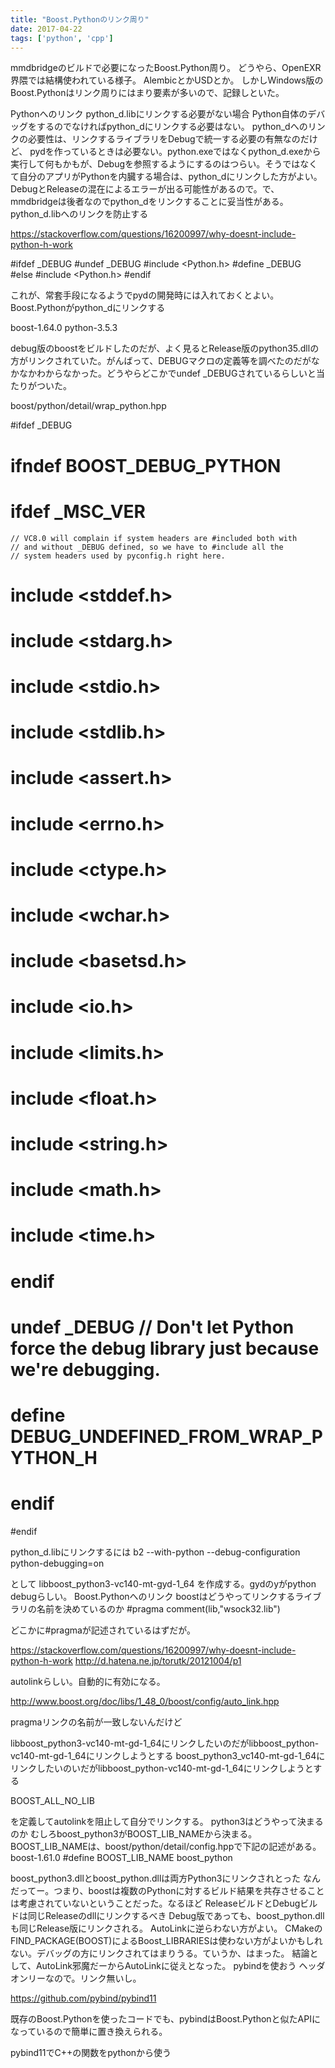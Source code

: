 ```yaml
---
title: "Boost.Pythonのリンク周り"
date: 2017-04-22
tags: ['python', 'cpp']
---
```


mmdbridgeのビルドで必要になったBoost.Python周り。
どうやら、OpenEXR界隈では結構使われている様子。
AlembicとかUSDとか。
しかしWindows版のBoost.Pythonはリンク周りにはまり要素が多いので、記録しといた。

Pythonへのリンク
python_d.libにリンクする必要がない場合
Python自体のデバッグをするのでなければpython_dにリンクする必要はない。
python_dへのリンクの必要性は、リンクするライブラリをDebugで統一する必要の有無なのだけど、
pydを作っているときは必要ない。python.exeではなくpython_d.exeから実行して何もかもが、Debugを参照するようにするのはつらい。そうではなくて自分のアプリがPythonを内臓する場合は、python_dにリンクした方がよい。DebugとReleaseの混在によるエラーが出る可能性があるので。で、mmdbridgeは後者なのでpython_dをリンクすることに妥当性がある。
python_d.libへのリンクを防止する

https://stackoverflow.com/questions/16200997/why-doesnt-include-python-h-work

#ifdef _DEBUG
  #undef _DEBUG
  #include <Python.h>
  #define _DEBUG
#else
  #include <Python.h>
#endif

これが、常套手段になるようでpydの開発時には入れておくとよい。
Boost.Pythonがpython_dにリンクする

boost-1.64.0
python-3.5.3

debug版のboostをビルドしたのだが、よく見るとRelease版のpython35.dllの方がリンクされていた。がんばって、DEBUGマクロの定義等を調べたのだがなかなかわからなかった。どうやらどこかでundef _DEBUGされているらしいと当たりがついた。

boost/python/detail/wrap_python.hpp

#ifdef _DEBUG
# ifndef BOOST_DEBUG_PYTHON
#  ifdef _MSC_VER  
    // VC8.0 will complain if system headers are #included both with
    // and without _DEBUG defined, so we have to #include all the
    // system headers used by pyconfig.h right here.
#   include <stddef.h>
#   include <stdarg.h>
#   include <stdio.h>
#   include <stdlib.h>
#   include <assert.h>
#   include <errno.h>
#   include <ctype.h>
#   include <wchar.h>
#   include <basetsd.h>
#   include <io.h>
#   include <limits.h>
#   include <float.h>
#   include <string.h>
#   include <math.h>
#   include <time.h>
#  endif
#  undef _DEBUG // Don't let Python force the debug library just because we're debugging.
#  define DEBUG_UNDEFINED_FROM_WRAP_PYTHON_H
# endif
#endif

python_d.libにリンクするには
b2 --with-python --debug-configuration python-debugging=on

として
libboost_python3-vc140-mt-gyd-1_64
を作成する。gydのyがpython debugらしい。
Boost.Pythonへのリンク
boostはどうやってリンクするライブラリの名前を決めているのか
#pragma comment(lib,"wsock32.lib")

どこかに#pragmaが記述されているはずだが。

https://stackoverflow.com/questions/16200997/why-doesnt-include-python-h-work
http://d.hatena.ne.jp/torutk/20121004/p1

autolinkらしい。自動的に有効になる。

http://www.boost.org/doc/libs/1_48_0/boost/config/auto_link.hpp

pragmaリンクの名前が一致しないんだけど

libboost_python3-vc140-mt-gd-1_64にリンクしたいのだがlibboost_python-vc140-mt-gd-1_64にリンクしようとする
boost_python3_vc140-mt-gd-1_64にリンクしたいのいだがlibboost_python-vc140-mt-gd-1_64にリンクしようとする

BOOST_ALL_NO_LIB

を定義してautolinkを阻止して自分でリンクする。
python3はどうやって決まるのか
むしろboost_python3がBOOST_LIB_NAMEから決まる。
BOOST_LIB_NAMEは、boost/python/detail/config.hppで下記の記述がある。
boost-1.61.0
#define BOOST_LIB_NAME boost_python

boost_python3.dllとboost_python.dllは両方Python3にリンクされとった
なんだってー。つまり、boostは複数のPythonに対するビルド結果を共存させることは考慮されていないということだった。なるほど
ReleaseビルドとDebugビルドは同じReleaseのdllにリンクするべき
Debug版であっても、boost_python.dllも同じRelease版にリンクされる。
AutoLinkに逆らわない方がよい。
CMakeのFIND_PACKAGE(BOOST)によるBoost_LIBRARIESは使わない方がよいかもしれない。デバッグの方にリンクされてはまりうる。ていうか、はまった。
結論として、AutoLink邪魔だーからAutoLinkに従えとなった。
pybindを使おう
ヘッダオンリーなので。リンク無いし。

https://github.com/pybind/pybind11

既存のBoost.Pythonを使ったコードでも、pybindはBoost.Pythonと似たAPIになっているので簡単に置き換えられる。

pybind11でC++の関数をpythonから使う

